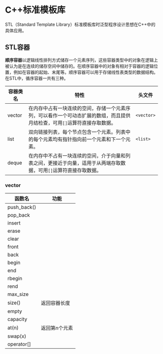 # C++标准模板库

STL（Standard Template Library）标准模板库时泛型程序设计思想在C++中的具体应用。

## STL容器

**顺序容器**以逻辑线性排列方式储存一个元素序列，这些容器类型中的对象在逻辑上被认为是在连续的储存空间中储存的。在顺序容器中的对象有相对于容器的逻辑位置，例如在容器的起始、末尾等。顺序容器可以用于存储线性表类型的数据结构。在STL中，循序容器一共有三种。

| 容器类名 | 特性                                                         | 头文件     |
| -------- | ------------------------------------------------------------ | ---------- |
| vector   | 在内存中占有一块连续的空间，存储一个元素序列，可以看作一个可动态扩展的数组，而且提供月结检查，可用`[]`运算符直接存取数据。 | `<vector>` |
| list     | 双向链接列表，每个节点包含一个元素。列表中的每个元素均有指针指向前一个元素和下一个元素。 | `<list>`   |
| deque    | 在内存中不占有一块连续的空间，介于向量和列表之间，更接近于向量，适用于从两端存取数据，可用`[]`运算符直接存取数据。 |            |

### vector

| 函数名      | 功能          |
| ----------- | ------------- |
| push_back() |               |
| pop_back    |               |
| insert      |               |
| erase       |               |
| clear       |               |
| front       |               |
| back        |               |
| begin       |               |
| end         |               |
| rbegin      |               |
| rend        |               |
| max_size    |               |
| size()      | 返回容器长度  |
| empty       |               |
| capacity    |               |
| at(n)       | 返回第n个元素 |
| swap(x)     |               |
| operator[]  |               |


